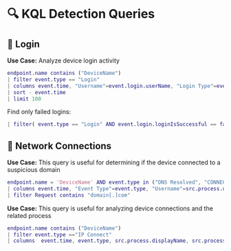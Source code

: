 # 🔍 KQL Detection Queries

## 🚨 Login 

**Use Case:** Analyze device login activity 

```m 
endpoint.name contains ("DeviceName") 
| filter event.type == "Login"
| columns event.time, "Username"=event.login.userName, "Login Type"=event.login.type, "Failure Reason"=event.login.failureReason, "Cmdline"= src.process.cmdline, src.process.displayName, event.login.loginIsSuccessful 
| sort - event.time
| limit 100
```
Find only failed logins:

```m 
| filter( event.type == "Login" AND event.login.loginIsSuccessful == false )
```
## 🚨 Network Connections

**Use Case:** This query is useful for determining if the device connected to a suspicious domain

```m 
endpoint.name = 'DeviceName' AND event.type in ("DNS Resolved", "CONNECT","GET","POST")
| columns event.time, "Event Type"=event.type, "Username"=src.process.user, "Source Process"=src.process.image.path, "Request"=url.address OR event.dns.request 
| filter Request contains "domain[.]com"
```

**Use Case:** This query is  useful for analyzing device connections and the related process

```m 
endpoint.name contains ("DeviceName")
| filter event.type =="IP Connect"
| columns  event.time, event.type, src.process.displayName, src.process.cmdline, dst.ip.address, dst.port.number
```

